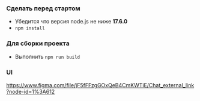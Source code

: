 ### Сделать перед стартом
- Убедится что версия node.js не ниже **17.6.0**
- `npm install`

### Для сборки проекта
- Выполнить `npm run build`

### UI
https://www.figma.com/file/jF5fFFzgGOxQeB4CmKWTiE/Chat_external_link?node-id=1%3A612